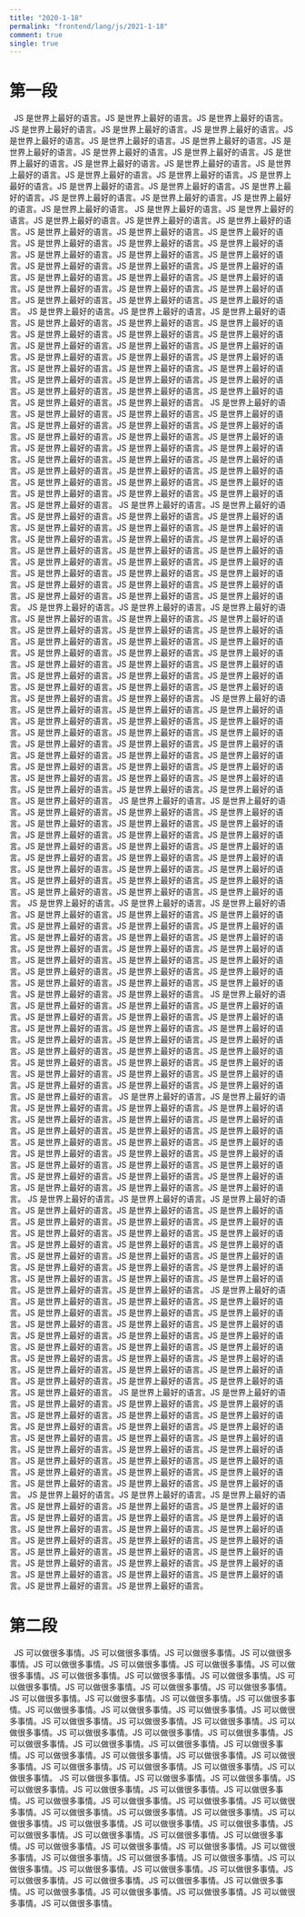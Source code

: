 ```yaml
---
title: "2020-1-18"
permalink: "frontend/lang/js/2021-1-18"
comment: true
single: true
---
```


# 第一段

&nbsp;
JS 是世界上最好的语言。JS 是世界上最好的语言。JS 是世界上最好的语言。JS 是世界上最好的语言。JS 是世界上最好的语言。JS 是世界上最好的语言。JS 是世界上最好的语言。JS 是世界上最好的语言。JS 是世界上最好的语言。JS 是世界上最好的语言。JS 是世界上最好的语言。JS 是世界上最好的语言。JS 是世界上最好的语言。JS 是世界上最好的语言。JS 是世界上最好的语言。JS 是世界上最好的语言。JS 是世界上最好的语言。JS 是世界上最好的语言。JS 是世界上最好的语言。JS 是世界上最好的语言。JS 是世界上最好的语言。JS 是世界上最好的语言。JS 是世界上最好的语言。JS 是世界上最好的语言。JS 是世界上最好的语言。JS 是世界上最好的语言。
JS 是世界上最好的语言。JS 是世界上最好的语言。JS 是世界上最好的语言。JS 是世界上最好的语言。JS 是世界上最好的语言。JS 是世界上最好的语言。JS 是世界上最好的语言。JS 是世界上最好的语言。JS 是世界上最好的语言。JS 是世界上最好的语言。JS 是世界上最好的语言。JS 是世界上最好的语言。JS 是世界上最好的语言。JS 是世界上最好的语言。JS 是世界上最好的语言。JS 是世界上最好的语言。JS 是世界上最好的语言。JS 是世界上最好的语言。JS 是世界上最好的语言。JS 是世界上最好的语言。JS 是世界上最好的语言。JS 是世界上最好的语言。JS 是世界上最好的语言。JS 是世界上最好的语言。JS 是世界上最好的语言。JS 是世界上最好的语言。
JS 是世界上最好的语言。JS 是世界上最好的语言。JS 是世界上最好的语言。JS 是世界上最好的语言。JS 是世界上最好的语言。JS 是世界上最好的语言。JS 是世界上最好的语言。JS 是世界上最好的语言。JS 是世界上最好的语言。JS 是世界上最好的语言。JS 是世界上最好的语言。JS 是世界上最好的语言。JS 是世界上最好的语言。JS 是世界上最好的语言。JS 是世界上最好的语言。JS 是世界上最好的语言。JS 是世界上最好的语言。JS 是世界上最好的语言。JS 是世界上最好的语言。JS 是世界上最好的语言。JS 是世界上最好的语言。JS 是世界上最好的语言。JS 是世界上最好的语言。JS 是世界上最好的语言。JS 是世界上最好的语言。JS 是世界上最好的语言。
JS 是世界上最好的语言。JS 是世界上最好的语言。JS 是世界上最好的语言。JS 是世界上最好的语言。JS 是世界上最好的语言。JS 是世界上最好的语言。JS 是世界上最好的语言。JS 是世界上最好的语言。JS 是世界上最好的语言。JS 是世界上最好的语言。JS 是世界上最好的语言。JS 是世界上最好的语言。JS 是世界上最好的语言。JS 是世界上最好的语言。JS 是世界上最好的语言。JS 是世界上最好的语言。JS 是世界上最好的语言。JS 是世界上最好的语言。JS 是世界上最好的语言。JS 是世界上最好的语言。JS 是世界上最好的语言。JS 是世界上最好的语言。JS 是世界上最好的语言。JS 是世界上最好的语言。JS 是世界上最好的语言。JS 是世界上最好的语言。
JS 是世界上最好的语言。JS 是世界上最好的语言。JS 是世界上最好的语言。JS 是世界上最好的语言。JS 是世界上最好的语言。JS 是世界上最好的语言。JS 是世界上最好的语言。JS 是世界上最好的语言。JS 是世界上最好的语言。JS 是世界上最好的语言。JS 是世界上最好的语言。JS 是世界上最好的语言。JS 是世界上最好的语言。JS 是世界上最好的语言。JS 是世界上最好的语言。JS 是世界上最好的语言。JS 是世界上最好的语言。JS 是世界上最好的语言。JS 是世界上最好的语言。JS 是世界上最好的语言。JS 是世界上最好的语言。JS 是世界上最好的语言。JS 是世界上最好的语言。JS 是世界上最好的语言。JS 是世界上最好的语言。JS 是世界上最好的语言。
JS 是世界上最好的语言。JS 是世界上最好的语言。JS 是世界上最好的语言。JS 是世界上最好的语言。JS 是世界上最好的语言。JS 是世界上最好的语言。JS 是世界上最好的语言。JS 是世界上最好的语言。JS 是世界上最好的语言。JS 是世界上最好的语言。JS 是世界上最好的语言。JS 是世界上最好的语言。JS 是世界上最好的语言。JS 是世界上最好的语言。JS 是世界上最好的语言。JS 是世界上最好的语言。JS 是世界上最好的语言。JS 是世界上最好的语言。JS 是世界上最好的语言。JS 是世界上最好的语言。JS 是世界上最好的语言。JS 是世界上最好的语言。JS 是世界上最好的语言。JS 是世界上最好的语言。JS 是世界上最好的语言。JS 是世界上最好的语言。
JS 是世界上最好的语言。JS 是世界上最好的语言。JS 是世界上最好的语言。JS 是世界上最好的语言。JS 是世界上最好的语言。JS 是世界上最好的语言。JS 是世界上最好的语言。JS 是世界上最好的语言。JS 是世界上最好的语言。JS 是世界上最好的语言。JS 是世界上最好的语言。JS 是世界上最好的语言。JS 是世界上最好的语言。JS 是世界上最好的语言。JS 是世界上最好的语言。JS 是世界上最好的语言。JS 是世界上最好的语言。JS 是世界上最好的语言。JS 是世界上最好的语言。JS 是世界上最好的语言。JS 是世界上最好的语言。JS 是世界上最好的语言。JS 是世界上最好的语言。JS 是世界上最好的语言。JS 是世界上最好的语言。JS 是世界上最好的语言。
JS 是世界上最好的语言。JS 是世界上最好的语言。JS 是世界上最好的语言。JS 是世界上最好的语言。JS 是世界上最好的语言。JS 是世界上最好的语言。JS 是世界上最好的语言。JS 是世界上最好的语言。JS 是世界上最好的语言。JS 是世界上最好的语言。JS 是世界上最好的语言。JS 是世界上最好的语言。JS 是世界上最好的语言。JS 是世界上最好的语言。JS 是世界上最好的语言。JS 是世界上最好的语言。JS 是世界上最好的语言。JS 是世界上最好的语言。JS 是世界上最好的语言。JS 是世界上最好的语言。JS 是世界上最好的语言。JS 是世界上最好的语言。JS 是世界上最好的语言。JS 是世界上最好的语言。JS 是世界上最好的语言。JS 是世界上最好的语言。
JS 是世界上最好的语言。JS 是世界上最好的语言。JS 是世界上最好的语言。JS 是世界上最好的语言。JS 是世界上最好的语言。JS 是世界上最好的语言。JS 是世界上最好的语言。JS 是世界上最好的语言。JS 是世界上最好的语言。JS 是世界上最好的语言。JS 是世界上最好的语言。JS 是世界上最好的语言。JS 是世界上最好的语言。JS 是世界上最好的语言。JS 是世界上最好的语言。JS 是世界上最好的语言。JS 是世界上最好的语言。JS 是世界上最好的语言。JS 是世界上最好的语言。JS 是世界上最好的语言。JS 是世界上最好的语言。JS 是世界上最好的语言。JS 是世界上最好的语言。JS 是世界上最好的语言。JS 是世界上最好的语言。JS 是世界上最好的语言。
JS 是世界上最好的语言。JS 是世界上最好的语言。JS 是世界上最好的语言。JS 是世界上最好的语言。JS 是世界上最好的语言。JS 是世界上最好的语言。JS 是世界上最好的语言。JS 是世界上最好的语言。JS 是世界上最好的语言。JS 是世界上最好的语言。JS 是世界上最好的语言。JS 是世界上最好的语言。JS 是世界上最好的语言。JS 是世界上最好的语言。JS 是世界上最好的语言。JS 是世界上最好的语言。JS 是世界上最好的语言。JS 是世界上最好的语言。JS 是世界上最好的语言。JS 是世界上最好的语言。JS 是世界上最好的语言。JS 是世界上最好的语言。JS 是世界上最好的语言。JS 是世界上最好的语言。JS 是世界上最好的语言。JS 是世界上最好的语言。
JS 是世界上最好的语言。JS 是世界上最好的语言。JS 是世界上最好的语言。JS 是世界上最好的语言。JS 是世界上最好的语言。JS 是世界上最好的语言。JS 是世界上最好的语言。JS 是世界上最好的语言。JS 是世界上最好的语言。JS 是世界上最好的语言。JS 是世界上最好的语言。JS 是世界上最好的语言。JS 是世界上最好的语言。JS 是世界上最好的语言。JS 是世界上最好的语言。JS 是世界上最好的语言。JS 是世界上最好的语言。JS 是世界上最好的语言。JS 是世界上最好的语言。JS 是世界上最好的语言。JS 是世界上最好的语言。JS 是世界上最好的语言。JS 是世界上最好的语言。JS 是世界上最好的语言。JS 是世界上最好的语言。JS 是世界上最好的语言。
JS 是世界上最好的语言。JS 是世界上最好的语言。JS 是世界上最好的语言。JS 是世界上最好的语言。JS 是世界上最好的语言。JS 是世界上最好的语言。JS 是世界上最好的语言。JS 是世界上最好的语言。JS 是世界上最好的语言。JS 是世界上最好的语言。JS 是世界上最好的语言。JS 是世界上最好的语言。JS 是世界上最好的语言。JS 是世界上最好的语言。JS 是世界上最好的语言。JS 是世界上最好的语言。JS 是世界上最好的语言。JS 是世界上最好的语言。JS 是世界上最好的语言。JS 是世界上最好的语言。JS 是世界上最好的语言。JS 是世界上最好的语言。JS 是世界上最好的语言。JS 是世界上最好的语言。JS 是世界上最好的语言。JS 是世界上最好的语言。
JS 是世界上最好的语言。JS 是世界上最好的语言。JS 是世界上最好的语言。JS 是世界上最好的语言。JS 是世界上最好的语言。JS 是世界上最好的语言。JS 是世界上最好的语言。JS 是世界上最好的语言。JS 是世界上最好的语言。JS 是世界上最好的语言。JS 是世界上最好的语言。JS 是世界上最好的语言。JS 是世界上最好的语言。JS 是世界上最好的语言。JS 是世界上最好的语言。JS 是世界上最好的语言。JS 是世界上最好的语言。JS 是世界上最好的语言。JS 是世界上最好的语言。JS 是世界上最好的语言。JS 是世界上最好的语言。JS 是世界上最好的语言。JS 是世界上最好的语言。JS 是世界上最好的语言。JS 是世界上最好的语言。JS 是世界上最好的语言。
JS 是世界上最好的语言。JS 是世界上最好的语言。JS 是世界上最好的语言。JS 是世界上最好的语言。JS 是世界上最好的语言。JS 是世界上最好的语言。JS 是世界上最好的语言。JS 是世界上最好的语言。JS 是世界上最好的语言。JS 是世界上最好的语言。JS 是世界上最好的语言。JS 是世界上最好的语言。JS 是世界上最好的语言。JS 是世界上最好的语言。JS 是世界上最好的语言。JS 是世界上最好的语言。JS 是世界上最好的语言。JS 是世界上最好的语言。JS 是世界上最好的语言。JS 是世界上最好的语言。JS 是世界上最好的语言。JS 是世界上最好的语言。JS 是世界上最好的语言。JS 是世界上最好的语言。JS 是世界上最好的语言。JS 是世界上最好的语言。
JS 是世界上最好的语言。JS 是世界上最好的语言。JS 是世界上最好的语言。JS 是世界上最好的语言。JS 是世界上最好的语言。JS 是世界上最好的语言。JS 是世界上最好的语言。JS 是世界上最好的语言。JS 是世界上最好的语言。JS 是世界上最好的语言。JS 是世界上最好的语言。JS 是世界上最好的语言。JS 是世界上最好的语言。JS 是世界上最好的语言。JS 是世界上最好的语言。JS 是世界上最好的语言。JS 是世界上最好的语言。JS 是世界上最好的语言。JS 是世界上最好的语言。JS 是世界上最好的语言。JS 是世界上最好的语言。JS 是世界上最好的语言。JS 是世界上最好的语言。JS 是世界上最好的语言。JS 是世界上最好的语言。JS 是世界上最好的语言。

# 第二段

&nbsp;
JS 可以做很多事情。JS 可以做很多事情。JS 可以做很多事情。JS 可以做很多事情。JS 可以做很多事情。JS 可以做很多事情。JS 可以做很多事情。JS 可以做很多事情。JS 可以做很多事情。JS 可以做很多事情。JS 可以做很多事情。JS 可以做很多事情。JS 可以做很多事情。JS 可以做很多事情。JS 可以做很多事情。JS 可以做很多事情。JS 可以做很多事情。JS 可以做很多事情。JS 可以做很多事情。JS 可以做很多事情。JS 可以做很多事情。JS 可以做很多事情。JS 可以做很多事情。JS 可以做很多事情。JS 可以做很多事情。JS 可以做很多事情。JS 可以做很多事情。JS 可以做很多事情。JS 可以做很多事情。JS 可以做很多事情。JS 可以做很多事情。JS 可以做很多事情。JS 可以做很多事情。JS 可以做很多事情。JS 可以做很多事情。JS 可以做很多事情。JS 可以做很多事情。JS 可以做很多事情。JS 可以做很多事情。JS 可以做很多事情。JS 可以做很多事情。JS 可以做很多事情。
JS 可以做很多事情。JS 可以做很多事情。JS 可以做很多事情。JS 可以做很多事情。JS 可以做很多事情。JS 可以做很多事情。JS 可以做很多事情。JS 可以做很多事情。JS 可以做很多事情。JS 可以做很多事情。JS 可以做很多事情。JS 可以做很多事情。JS 可以做很多事情。JS 可以做很多事情。JS 可以做很多事情。JS 可以做很多事情。JS 可以做很多事情。JS 可以做很多事情。JS 可以做很多事情。JS 可以做很多事情。JS 可以做很多事情。JS 可以做很多事情。JS 可以做很多事情。JS 可以做很多事情。JS 可以做很多事情。JS 可以做很多事情。JS 可以做很多事情。JS 可以做很多事情。JS 可以做很多事情。JS 可以做很多事情。JS 可以做很多事情。JS 可以做很多事情。JS 可以做很多事情。JS 可以做很多事情。JS 可以做很多事情。JS 可以做很多事情。JS 可以做很多事情。JS 可以做很多事情。JS 可以做很多事情。JS 可以做很多事情。JS 可以做很多事情。JS 可以做很多事情。
